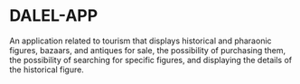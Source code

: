 # DALEL-APP
An application related to tourism that displays historical and pharaonic figures, bazaars, and antiques for sale, the possibility of purchasing them, the possibility of searching for specific figures, and displaying the details of the historical figure.
